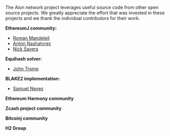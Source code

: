 The Aion network project leverages useful source code from other open source projects. We greatly appreciate the effort that was invested in these projects and we thank the individual contributors for their work. 

**EthereumJ community:**
* [Roman Mandeleil](https://github.com/romanman)
* [Anton Nashatyrev](https://github.com/Nashatyrev)
* [Nick Savers](https://github.com/nicksavers)

**Equihash solver:**
* [John Tromp](https://github.com/tromp)

**BLAKE2 implementation:**
* [Samuel Neves](https://github.com/sneves)
 
**Ethereum Harmony community**

**Zcash project community**

**Bitcoinj community**

**H2 Group**

